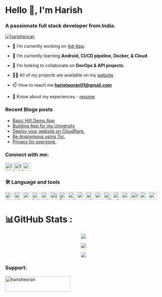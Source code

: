 <h1 align="left">Hello 👋, I'm Harish</h1>

<h3 align="left">A passionate full stack developer from India.</h3>

<p align="left"> <a href="https://twitter.com/harisheoran" target="blank"><img src="https://img.shields.io/twitter/follow/harisheoran?logo=twitter&style=for-the-badge" alt="harisheoran" /></a> </p>

- 🔭 I’m currently working on [Adi App](https://github.com/harisheoran/Adi).

- 🌱 I’m currently learning **Android, CI/CD pipeline, Docker, & Cloud**.

- 👯 I’m looking to collaborate on **DevOps & API projects**.

- 👨‍💻 All of my projects are available on my [website](https://harisheoran.github.io/projects/).

- 📫 How to reach me **harisheoran01@gmail.com**

- 📄 Know about my experiences - [resume](https://drive.google.com/drive/u/0/folders/1IPdGm9x5IiecaWJEzPrvbsXj5Dl3FbZG)


<!--div align="right">
  <img height="150" src="https://camo.githubusercontent.com/62da68eb62b1e5f175f7d1f0191dd89a653d7908feb22d37d4a0ab07365d6791/68747470733a2f2f6d656469612e67697068792e636f6d2f6d656469612f4d3967624264396e6244724f5475314d71782f67697068792e676966"  />
</div>-->


### Recent Blogs posts
<!-- BLOG-POST-LIST:START -->
- [Basic Hilt Demo App](https://harisheoran.hashnode.dev/basic-hilt-demo-app)
- [Building App for my University](https://harisheoran.hashnode.dev/building-app-for-my-university)
- [Deploy your website on Cloudflare.](https://harisheoran.hashnode.dev/deploy-your-website-on-cloudflare)
- [Be Anonymous using Tor.](https://harisheoran.hashnode.dev/be-anonymous-using-tor)
- [Privacy for everyone.](https://harisheoran.hashnode.dev/privacy-for-everyone)
<!-- BLOG-POST-LIST:END -->

<h3 align="left">Connect with me:</h3>
<p align="left">
<div align="left">
  <a href="https://www.linkedin.com/in/harishsheoran01" target="_blank">
    <img src="https://img.shields.io/static/v1?message=LinkedIn&logo=linkedin&label=&color=0077B5&logoColor=white&labelColor=&style=for-the-badge" height="25" alt="linkedin logo"  />
  </a>
  <a href="https://twitter.com/harisheoran" target="_blank">
    <img src="https://img.shields.io/static/v1?message=Twitter&logo=twitter&label=&color=1DA1F2&logoColor=white&labelColor=&style=for-the-badge" height="25" alt="twitter logo"  />
  </a>
  <a href="mailto: harisheoran01@gmail.com" target="_blank">
    <img src="https://img.shields.io/static/v1?message=Gmail&logo=gmail&label=&color=D14836&logoColor=white&labelColor=&style=for-the-badge" height="25" alt="gmail logo"  />
  </a>
</p>
  
<h3 align="left">🛠 Language and tools</h3>
<div align="left">   
        <img src="https://img.shields.io/badge/docker-%230db7ed.svg?style=for-the-badge&logo=docker&logoColor=white" height="25" alt="docker" />
        <img src="https://img.shields.io/badge/github%20actions-%232671E5.svg?style=for-the-badge&logo=githubactions&logoColor=white" height="25" alt="github action" />
        <img src="https://img.shields.io/badge/Android-3DDC84?style=for-the-badge&logo=android&logoColor=white" height="25" alt="android" />
        <img src="https://img.shields.io/badge/Kotlin-0095D5?&style=for-the-badge&logo=kotlin&logoColor=white" height="25" alt="kotlin" />
        <img src="https://img.shields.io/badge/Python-FFD43B?style=for-the-badge&logo=python&logoColor=blue" height="25" alt="python" />
        <img src="https://img.shields.io/badge/java-%23ED8B00.svg?style=for-the-badge&logo=openjdk&logoColor=white" height="25" alt="java" />
        <img src="https://img.shields.io/badge/Firebase-039BE5?style=for-the-badge&logo=Firebase&logoColor=white" height="25" alt="firebase" />
        <img src="https://img.shields.io/badge/sqlite-%2307405e.svg?style=for-the-badge&logo=sqlite&logoColor=white" height="25" alt="sqlite" />
        <img src="https://img.shields.io/badge/Arch%20Linux-1793D1?logo=arch-linux&logoColor=fff&style=for-the-badge" height="25" alt="arch" />
        <img src="https://img.shields.io/badge/GIT-E44C30?style=for-the-badge&logo=git&logoColor=white" height="25" alt="git" />
        <img src="https://img.shields.io/badge/Android_Studio-3DDC84?style=for-the-badge&logo=android-studio&logoColor=white" height="25" alt="android studio" />
        <img src="https://img.shields.io/badge/GitLab-330F63?style=for-the-badge&logo=gitlab&logoColor=white" height="25" alt="gitlab" />
        <img src="https://img.shields.io/badge/GitHub-100000?style=for-the-badge&logo=github&logoColor=white" height="25" alt="github" />
        <img src="https://img.shields.io/badge/NeoVim-%2357A143.svg?&style=for-the-badge&logo=neovim&logoColor=white" height="25" alt="neovim" />
        <img src="https://img.shields.io/badge/IntelliJ_IDEA-000000.svg?style=for-the-badge&logo=intellij-idea&logoColor=white" height="25" alt="intellij" />
        <img src="https://img.shields.io/badge/VSCode-0078D4?style=for-the-badge&logo=visual%20studio%20code&logoColor=white" height="25" alt="vscode" />
        <img src="https://img.shields.io/badge/Postman-FF6C37?style=for-the-badge&logo=Postman&logoColor=white" height="25" alt="postman" />

</div>

##

# 📊GitHub Stats :
<p align="center">
  <img align="" src="https://github-readme-stats.vercel.app/api?username=harisheoran&theme=blue-green&hide_border=false&include_all_commits=false&count_private=false">
</p>
                     
<p align="center">
  <img align="" src="https://github-readme-streak-stats.herokuapp.com/?user=harisheoran&theme=blue-green&hide_border=false">
</p>

<p align="center">
  <img align="" src="https://github-profile-summary-cards.vercel.app/api/cards/profile-details?username=harisheoran&theme=highcontrast">
</p>


<h3 align="left">Support:</h3>
<p><a href="https://www.buymeacoffee.com/harisheoran"> <img align="left" src="https://cdn.buymeacoffee.com/buttons/v2/default-yellow.png" height="50" width="210" alt="harisheoran" /></a></p><br><br>

